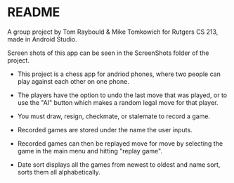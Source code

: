 # README #

A group project by Tom Raybould & Mike Tomkowich for Rutgers CS 213, made in Android Studio.

Screen shots of this app can be seen in the ScreenShots folder of the project.

- This project is a chess app for andriod phones, where two people can play against each other on one phone. 

- The players have the option to undo the last move that was played, or to use the "AI" button which makes a random legal move for that player.

- You must draw, resign, checkmate, or stalemate to record a game. 

- Recorded games are stored under the name the user inputs.

- Recorded games can then be replayed move for move by selecting the game in the main menu and hitting "replay game".

- Date sort displays all the games from newest to oldest and name sort, sorts them all alphabetically.

